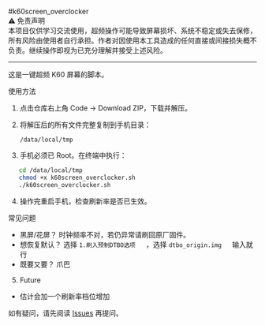 #k60screen_overclocker  
⚠️ 免责声明  
本项目仅供学习交流使用，超频操作可能导致屏幕损坏、系统不稳定或失去保修，所有风险由使用者自行承担。作者对因使用本工具造成的任何直接或间接损失概不负责。继续操作即视为已充分理解并接受上述风险。

---

这是一键超频 K60 屏幕的脚本。

使用方法  
1. 点击仓库右上角 Code → Download ZIP，下载并解压。
2. 将解压后的所有文件完整复制到手机目录：

   `/data/local/tmp`

3. 手机必须已 Root。在终端中执行：  
   
```bash
   cd /data/local/tmp
   chmod +x k60screen_overclocker.sh
   ./k60screen_overclocker.sh
   ```

4. 操作完重启手机，检查刷新率是否已生效。


常见问题
- 黑屏/花屏？ 时钟频率不对，若仍异常请刷回原厂固件。  
- 想恢复默认？ 选择   ```1.刷入预制DTBO选项   ```，选择   ```dtbo_origin.img   ```输入就行
- 既要又要？ 爪巴

5. Future

- 估计会加一个刷新率档位增加

如有疑问，请先阅读 [Issues](https://github.com/ptcry/k60screen_overclocker/issues) 再提问。